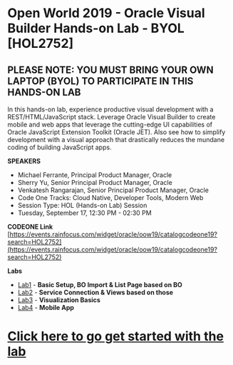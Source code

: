 # Open World 2019 - Oracle Visual Builder Hands-on Lab - BYOL [HOL2752]
## PLEASE NOTE: YOU MUST BRING YOUR OWN LAPTOP (BYOL) TO PARTICIPATE IN THIS HANDS-ON LAB
In this hands-on lab, experience productive visual development with a REST/HTML/JavaScript stack. Leverage Oracle Visual Builder to create mobile and web apps that leverage the cutting-edge UI capabilities of Oracle JavaScript Extension Toolkit (Oracle JET). Also see how to simplify development with a visual approach that drastically reduces the mundane coding of building JavaScript apps.

**SPEAKERS**
* Michael Ferrante, Principal Product Manager, Oracle
* Sherry Yu, Senior Principal Product Manager, Oracle 
* Venkatesh Rangarajan, Senior Principal Product Manager, Oracle
* Code One Tracks: Cloud Native, Developer Tools, Modern Web
* Session Type: HOL (Hands-on Lab) Session
* Tuesday, September 17, 12:30 PM - 02:30 PM

**CODEONE Link**
[https://events.rainfocus.com/widget/oracle/oow19/catalogcodeone19?search=HOL2752](https://events.rainfocus.com/widget/oracle/oow19/catalogcodeone19?search=HOL2752)

**Labs**
* [Lab1](https://venkspr.github.io/oow19/lab1) - **Basic Setup, BO Import & List Page based on BO**
* [Lab2](https://venkspr.github.io/oow19/lab2) - **Service Connection & Views based on those**
* [Lab3](https://venkspr.github.io/oow19/lab3) - **Visualization Basics**
* [Lab4](https://venkspr.github.io/oow19/lab4) - **Mobile App**

# [Click here to go get started with the lab](https://venkspr.github.io/oow19/)
